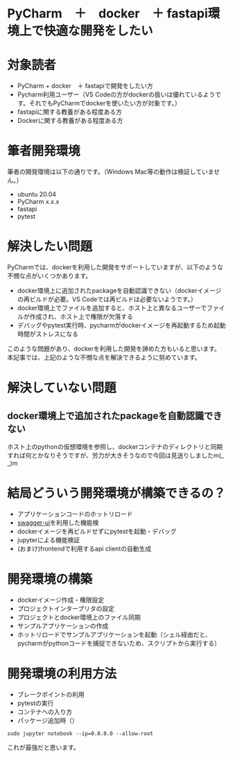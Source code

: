 # PyCharm　＋　docker　＋ fastapi環境上で快適な開発をしたい


# 対象読者
- PyCharm + docker　＋ fastapiで開発をしたい方
- Pycharm利用ユーザー（VS Codeの方がdockerの扱いは優れているようです。それでもPyCharmでdockerを使いたい方が対象です。）
- fastapiに関する教養がある程度ある方
- Dockerに関する教養がある程度ある方

# 筆者開発環境
筆者の開発環境は以下の通りです。（Windows Mac等の動作は検証していません。）

- ubuntu 20.04
- PyCharm x.x.x
- fastapi
- pytest

# 解決したい問題
PyCharmでは、dockerを利用した開発をサポートしていますが、以下のような不憫な点がいくつかあります。

- docker環境上に追加されたpackageを自動認識できない（dockerイメージの再ビルドが必要。VS Codeでは再ビルドは必要ないようです。）
- docker環境上でファイルを追加すると、ホスト上と異なるユーザーでファイルが作成され、ホスト上で権限が欠落する
- デバッグやpytest実行時、pycharmがdockerイメージを再起動するため起動時間がストレスになる

このような問題があり、dockerを利用した開発を諦めた方もいると思います。
本記事では、上記のような不憫な点を解決できるように努めています。

# 解決していない問題

## docker環境上で追加されたpackageを自動認識できない
ホスト上のpythonの仮想環境を参照し、dockerコンテナのディレクトリと同期すれば何とかなりそうですが、労力が大きそうなので今回は見送りしましたm(_ _)m

# 結局どういう開発環境が構築できるの？

- アプリケーションコードのホットリロード
- [swagger-ui](https://swagger.io/tools/swagger-ui/)を利用した機能検
- dockerイメージを再ビルドせずにpytestを起動・デバッグ
- jupyterによる機能検証
- (おまけ)frontendで利用するapi clientの自動生成

# 開発環境の構築
- dockerイメージ作成・権限設定
- プロジェクトインタープリタの設定
- プロジェクトとdocker環境上のファイル同期
- サンプルアプリケーションの作成
- ホットリロードでサンプルアプリケーションを起動（シェル経由だと、pycharmがpythonコードを捕捉できないため、スクリプトから実行する）


# 開発環境の利用方法
- ブレークポイントの利用
- pytestの実行
- コンテナへの入り方
- パッケージ追加時（）


```
sudo jupyter notebook --ip=0.0.0.0 --allow-root
```

これが最強だと思います。

